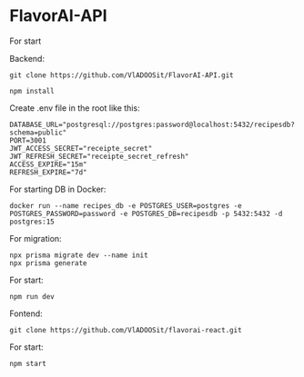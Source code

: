# FlavorAI-API

For start

Backend:
```
git clone https://github.com/VlADOOSit/FlavorAI-API.git
```
```
npm install
```
Create .env file in the root like this:
```
DATABASE_URL="postgresql://postgres:password@localhost:5432/recipesdb?schema=public"
PORT=3001
JWT_ACCESS_SECRET="receipte_secret"
JWT_REFRESH_SECRET="receipte_secret_refresh"
ACCESS_EXPIRE="15m"
REFRESH_EXPIRE="7d"
```
For starting DB in Docker:
```
docker run --name recipes_db -e POSTGRES_USER=postgres -e POSTGRES_PASSWORD=password -e POSTGRES_DB=recipesdb -p 5432:5432 -d postgres:15
```
For migration:
```
npx prisma migrate dev --name init
npx prisma generate
```
For start:
```
npm run dev
```

Fontend:
```
git clone https://github.com/VlADOOSit/flavorai-react.git
```
For start:
```
npm start
```
